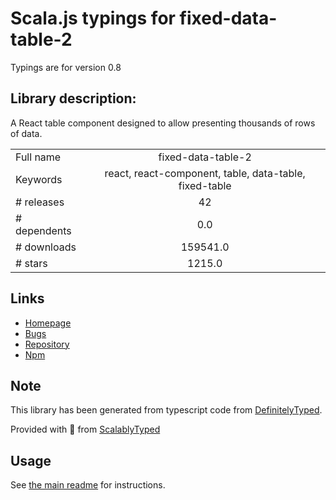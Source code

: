 
# Scala.js typings for fixed-data-table-2

Typings are for version 0.8

## Library description:
A React table component designed to allow presenting thousands of rows of data.

|                    |                 |
| ------------------ | :-------------: |
| Full name          | fixed-data-table-2 |
| Keywords           | react, react-component, table, data-table, fixed-table |
| # releases         | 42 |
| # dependents       | 0.0 |
| # downloads        | 159541.0 |
| # stars            | 1215.0 |

## Links
- [Homepage](https://schrodinger.github.io/fixed-data-table-2)
- [Bugs](https://github.com/schrodinger/fixed-data-table-2/issues)
- [Repository](https://github.com/schrodinger/fixed-data-table-2)
- [Npm](https://www.npmjs.com/package/fixed-data-table-2)
    


## Note
This library has been generated from typescript code from [DefinitelyTyped](https://definitelytyped.org).

Provided with :purple_heart: from [ScalablyTyped](https://github.com/oyvindberg/ScalablyTyped)

## Usage
See [the main readme](../../readme.md) for instructions.



